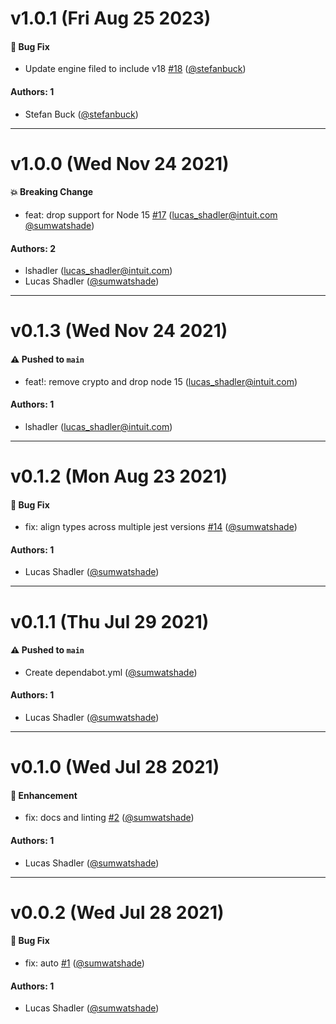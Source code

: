 # v1.0.1 (Fri Aug 25 2023)

#### 🐛 Bug Fix

- Update engine filed to include v18 [#18](https://github.com/sumwatshade/jest-transform-yaml/pull/18) ([@stefanbuck](https://github.com/stefanbuck))

#### Authors: 1

- Stefan Buck ([@stefanbuck](https://github.com/stefanbuck))

---

# v1.0.0 (Wed Nov 24 2021)

#### 💥 Breaking Change

- feat: drop support for Node 15 [#17](https://github.com/sumwatshade/jest-transform-yaml/pull/17) (lucas_shadler@intuit.com [@sumwatshade](https://github.com/sumwatshade))

#### Authors: 2

- lshadler (lucas_shadler@intuit.com)
- Lucas Shadler ([@sumwatshade](https://github.com/sumwatshade))

---

# v0.1.3 (Wed Nov 24 2021)

#### ⚠️ Pushed to `main`

- feat!: remove crypto and drop node 15 (lucas_shadler@intuit.com)

#### Authors: 1

- lshadler (lucas_shadler@intuit.com)

---

# v0.1.2 (Mon Aug 23 2021)

#### 🐛 Bug Fix

- fix: align types across multiple jest versions [#14](https://github.com/sumwatshade/jest-transform-yaml/pull/14) ([@sumwatshade](https://github.com/sumwatshade))

#### Authors: 1

- Lucas Shadler ([@sumwatshade](https://github.com/sumwatshade))

---

# v0.1.1 (Thu Jul 29 2021)

#### ⚠️ Pushed to `main`

- Create dependabot.yml ([@sumwatshade](https://github.com/sumwatshade))

#### Authors: 1

- Lucas Shadler ([@sumwatshade](https://github.com/sumwatshade))

---

# v0.1.0 (Wed Jul 28 2021)

#### 🚀 Enhancement

- fix: docs and linting [#2](https://github.com/sumwatshade/jest-transform-yaml/pull/2) ([@sumwatshade](https://github.com/sumwatshade))

#### Authors: 1

- Lucas Shadler ([@sumwatshade](https://github.com/sumwatshade))

---

# v0.0.2 (Wed Jul 28 2021)

#### 🐛 Bug Fix

- fix: auto [#1](https://github.com/sumwatshade/jest-transform-yaml/pull/1) ([@sumwatshade](https://github.com/sumwatshade))

#### Authors: 1

- Lucas Shadler ([@sumwatshade](https://github.com/sumwatshade))
